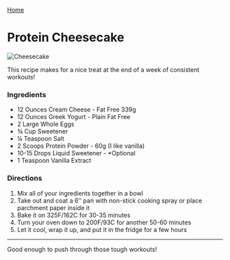[Home](../index.html)

# Protein Cheesecake

![Cheesecake](../images/pro_cheesecake.jpg)

This recipe makes for a nice treat at the end of a week of consistent workouts!

### Ingredients

* 12 Ounces Cream Cheese - Fat Free 339g
* 12 Ounces Greek Yogurt - Plain Fat Free
* 2 Large Whole Eggs
* ¾ Cup Sweetener
* ¼ Teaspoon Salt
* 2 Scoops Protein Powder - 60g (I like vanilla)
* 10-15 Drops Liquid Sweetener - *Optional
* 1 Teaspoon Vanilla Extract

### Directions

1. Mix all of your ingredients together in a bowl
2. Take out and coat a 6’’ pan with non-stick cooking spray or place parchment paper inside it
3. Bake it on 325F/162C for 30-35 minutes
4. Turn your oven down to 200F/93C for another 50-60 minutes
5. Let it cool, wrap it up, and put it in the fridge for a few hours

---

Good enough to push through those tough workouts!